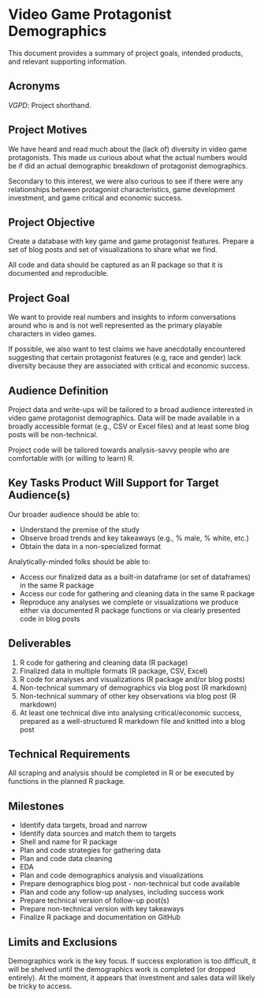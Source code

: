 # Video Game Protagonist Demographics
This document provides a summary of project goals, intended products, and 
relevant supporting information. 

## Acronyms
*VGPD*: Project shorthand.

## Project Motives
We have heard and read much about the (lack of) diversity in video game
protagonists. This made us curious about what the actual numbers would be
if did an actual demographic breakdown of protagonist demographics. 

Secondary to this interest, we were also curious to see if there were any
relationships between protagonist characteristics, game development investment, 
and game critical and economic success.

## Project Objective
Create a database with key game and game protagonist features. Prepare a set of
blog posts and set of visualizations to share what we find. 

All code and data should be captured as an R package so that it is documented
and reproducible.

## Project Goal
We want to provide real numbers and insights to inform conversations around
who is and is not well represented as the primary playable characters in video 
games.

If possible, we also want to test claims we have anecdotally encountered
suggesting that certain protagonist features (e.g, race and gender) lack
diversity because they are associated with critical and economic success.

## Audience Definition
Project data and write-ups will be tailored to a broad audience interested
in video game protagonist demographics. Data will be made available in 
a broadly accessible format (e.g., CSV or Excel files) and at least some blog 
posts will be non-technical.

Project code will be tailored towards analysis-savvy people who are
comfortable with (or willing to learn) R.

## Key Tasks Product Will Support for Target Audience(s)
Our broader audience should be able to:
* Understand the premise of the study
* Observe broad trends and key takeaways (e.g., % male, % white, etc.)
* Obtain the data in a non-specialized format

Analytically-minded folks should be able to:
* Access our finalized data as a built-in dataframe (or set of dataframes) in
    the same R package
* Access our code for gathering and cleaning data in the same R package
* Reproduce any analyses we complete or visualizations we produce either via
    documented R package functions or via clearly presented code in blog posts

## Deliverables
1. R code for gathering and cleaning data (R package)
2. Finalized data in multiple formats (R package, CSV, Excel)
3. R code for analyses and visualizations (R package and/or blog posts)
4. Non-technical summary of demographics via blog post (R markdown)
5. Non-technical summary of other key observations via blog post (R markdown)
6. At least one technical dive into analysing critical/economic success, 
    prepared as a well-structured R markdown file and knitted into a blog post

## Technical Requirements
All scraping and analysis should be completed in R or be executed by functions 
in the planned R package.

## Milestones
* Identify data targets, broad and narrow
* Identify data sources and match them to targets
* Shell and name for R package
* Plan and code strategies for gathering data
* Plan and code data cleaning
* EDA
* Plan and code demographics analysis and visualizations
* Prepare demographics blog post - non-technical but code available
* Plan and code any follow-up analyses, including success work
* Prepare technical version of follow-up post(s)
* Prepare non-technical version with key takeaways
* Finalize R package and documentation on GitHub

## Limits and Exclusions
Demographics work is the key focus. If success exploration is too difficult, it
will be shelved until the demographics work is completed (or dropped entirely).
At the moment, it appears that investment and sales data will likely be tricky
to access.
